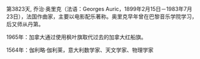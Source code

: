 第3823天, 乔治·奥里克（法语：Georges Auric，1899年2月15日－1983年7月23日），法国作曲家，主要以电影配乐著称。奥里克早年曾在巴黎音乐学院学习，后又师从丹第。

1965年：加拿大通过使用枫叶旗取代过去的加拿大红船旗。
 
1564年：伽利略·伽利莱，意大利数学家、天文学家、物理学家